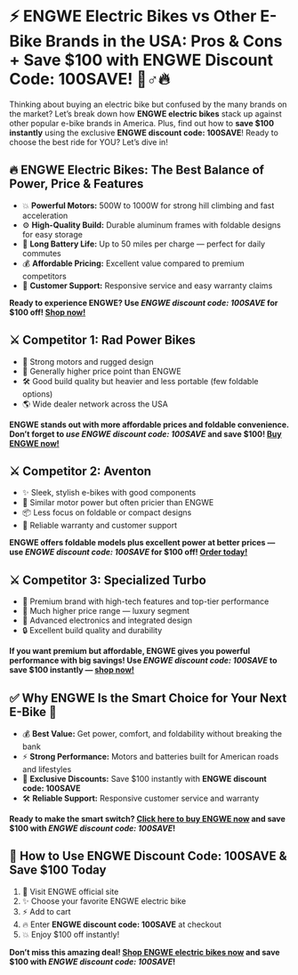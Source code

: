 <h1>⚡️ ENGWE Electric Bikes vs Other E-Bike Brands in the USA: Pros & Cons + Save $100 with ENGWE Discount Code: 100SAVE! 🚴♂️🔥</h1>

<p>Thinking about buying an electric bike but confused by the many brands on the market? Let’s break down how <strong>ENGWE electric bikes</strong> stack up against other popular e-bike brands in America. Plus, find out how to <strong>save $100 instantly</strong> using the exclusive <strong>ENGWE discount code: 100SAVE</strong>! Ready to choose the best ride for YOU? Let’s dive in!</p>

<h2>🔥 ENGWE Electric Bikes: The Best Balance of Power, Price & Features</h2>
<ul>
<li>💥 <strong>Powerful Motors:</strong> 500W to 1000W for strong hill climbing and fast acceleration</li>
<li>⚙️ <strong>High-Quality Build:</strong> Durable aluminum frames with foldable designs for easy storage</li>
<li>🔋 <strong>Long Battery Life:</strong> Up to 50 miles per charge — perfect for daily commutes</li>
<li>💰 <strong>Affordable Pricing:</strong> Excellent value compared to premium competitors</li>
<li>🎯 <strong>Customer Support:</strong> Responsive service and easy warranty claims</li>
</ul>
<p><strong>Ready to experience ENGWE? Use <em>ENGWE discount code: 100SAVE</em> for $100 off! <a href="https://engwe-bikes.com/?ref=TONYPHAM" target="_blank" rel="noopener noreferrer">Shop now!</a></strong></p>

<h2>⚔️ Competitor 1: Rad Power Bikes</h2>
<ul>
<li>💪 Strong motors and rugged design</li>
<li>💸 Generally higher price point than ENGWE</li>
<li>🛠️ Good build quality but heavier and less portable (few foldable options)</li>
<li>🌎 Wide dealer network across the USA</li>
</ul>
<p><strong>ENGWE stands out with more affordable prices and foldable convenience. Don’t forget to <em>use ENGWE discount code: 100SAVE</em> and save $100! <a href="https://engwe-bikes.com/?ref=TONYPHAM" target="_blank" rel="noopener noreferrer">Buy ENGWE now!</a></strong></p>

<h2>⚔️ Competitor 2: Aventon</h2>
<ul>
<li>✨ Sleek, stylish e-bikes with good components</li>
<li>🚀 Similar motor power but often pricier than ENGWE</li>
<li>📦 Less focus on foldable or compact designs</li>
<li>🔧 Reliable warranty and customer support</li>
</ul>
<p><strong>ENGWE offers foldable models plus excellent power at better prices — use <em>ENGWE discount code: 100SAVE</em> for $100 off! <a href="https://engwe-bikes.com/?ref=TONYPHAM" target="_blank" rel="noopener noreferrer">Order today!</a></strong></p>

<h2>⚔️ Competitor 3: Specialized Turbo</h2>
<ul>
<li>🚴 Premium brand with high-tech features and top-tier performance</li>
<li>💸 Much higher price range — luxury segment</li>
<li>🎯 Advanced electronics and integrated design</li>
<li>🔒 Excellent build quality and durability</li>
</ul>
<p><strong>If you want premium but affordable, ENGWE gives you powerful performance with big savings! Use <em>ENGWE discount code: 100SAVE</em> to save $100 instantly — <a href="https://engwe-bikes.com/?ref=TONYPHAM" target="_blank" rel="noopener noreferrer">shop now!</a></strong></p>

<h2>✅ Why ENGWE Is the Smart Choice for Your Next E-Bike 🚀</h2>
<ul>
<li>💰 <strong>Best Value:</strong> Get power, comfort, and foldability without breaking the bank</li>
<li>⚡ <strong>Strong Performance:</strong> Motors and batteries built for American roads and lifestyles</li>
<li>🎉 <strong>Exclusive Discounts:</strong> Save $100 instantly with <strong>ENGWE discount code: 100SAVE</strong></li>
<li>🛠️ <strong>Reliable Support:</strong> Responsive customer service and warranty</li>
</ul>
<p><strong>Ready to make the smart switch? <a href="https://engwe-bikes.com/?ref=TONYPHAM" target="_blank" rel="noopener noreferrer">Click here to buy ENGWE now</a> and save $100 with <em>ENGWE discount code: 100SAVE</em>!</strong></p>

<h2>🎯 How to Use ENGWE Discount Code: 100SAVE & Save $100 Today</h2>
<ol>
<li>🚀 Visit ENGWE official site</li>
<li>✨ Choose your favorite ENGWE electric bike</li>
<li>⚡ Add to cart</li>
<li>🔥 Enter <strong>ENGWE discount code: 100SAVE</strong> at checkout</li>
<li>💥 Enjoy $100 off instantly!</li>
</ol>

<p><strong>Don’t miss this amazing deal! <a href="https://engwe-bikes.com/?ref=TONYPHAM" target="_blank" rel="noopener noreferrer">Shop ENGWE electric bikes now</a> and save $100 with <em>ENGWE discount code: 100SAVE</em>!</strong></p>
